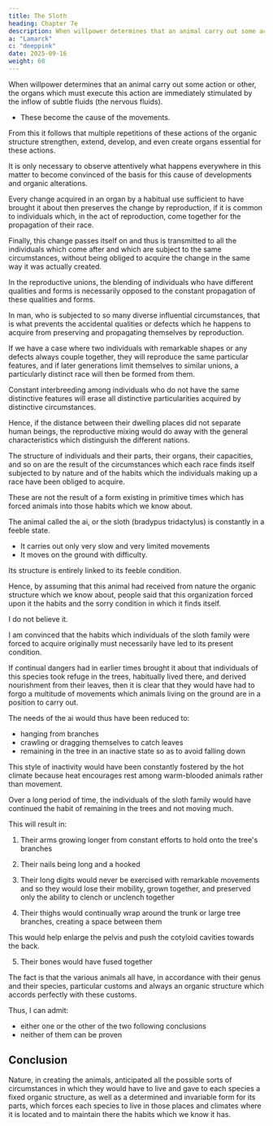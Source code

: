 ```yaml
---
title: The Sloth
heading: Chapter 7e
description: When willpower determines that an animal carry out some action or other, the organs which must execute this action are immediately stimulated by the inflow of subtle fluids
a: "Lamarck"
c: "deeppink"
date: 2025-09-16
weight: 60
---
```



<!-- In a word, I will cite a multitude of examples directly relevant to us which point to the different results of the exercise or the lack of exercise of any of our organs, although these differences might not be maintained in individuals  who come later through reproduction. -->

When willpower determines that an animal carry out some action or other, the organs which must execute this action are immediately stimulated by the inflow of subtle fluids (the nervous fluids).
- These become the cause of the movements.
 <!-- which the action in question demands.   -->

<!-- A multitude of observations confirms this fact, which people cannot now doubt. -->

From this it follows that multiple repetitions of these actions of the organic structure strengthen, extend, develop, and even create organs essential for these actions. 

It is only necessary to observe attentively what happens everywhere in this matter to become convinced of the basis for this cause of developments and organic alterations.

Every change acquired in an organ by a habitual use sufficient to have brought it about then preserves the change by reproduction, if it is common to individuals which, in the act of reproduction, come together for the propagation of their race.

Finally, this change passes itself on and thus is transmitted to all the individuals which come after and which are subject to the same circumstances, without being obliged to acquire the change in the same way it was actually created.

In the reproductive unions, the blending of individuals who have different qualities and forms is necessarily opposed to the constant propagation of these qualities and forms.  

In man, who is subjected to so many diverse influential circumstances, that is what prevents the accidental qualities or defects which he happens to acquire from preserving and propagating themselves by reproduction.  

If we have a case where two individuals with remarkable shapes or any defects always couple together, they will reproduce the same particular features, and if later generations limit themselves to similar unions, a particularly distinct race will then be formed from them. 

Constant interbreeding among individuals who do not have the same distinctive features will erase all distinctive particularities acquired by distinctive circumstances. 

Hence, if the distance between their dwelling places did not separate human beings, the reproductive mixing would do away with the general characteristics which distinguish the different nations.

<!-- If I wished here to review all the classes, all the orders, all the genera, and all the species of animals which exist, I could show that  -->

The structure of individuals and their parts, their organs, their capacities, and so on are the result of the circumstances which each race finds itself subjected to by nature and of the habits which the individuals making up a race have been obliged to acquire. 

These are not the result of a form existing in primitive times which has forced animals into those habits which we know about.

The animal called the ai, or the sloth (bradypus tridactylus) is constantly in a feeble state.
- It carries out only very slow and very limited movements
- It moves on the ground with difficulty. 
<!-- - Its movements are so slow that people allege that it can make only fifty paces in a single day.  -->

<!-- We also know that the organic structure of this animal  -->

Its structure is entirely linked to its feeble condition.

 <!-- or its inability to move and that if it wished to make movements different from those which we have seen it carry out, it would not be able to. -->

Hence, by assuming that this animal had received from nature the organic structure which we know about, people said that this organization forced upon it the habits and the sorry condition in which it finds itself.

I do not believe it. 

I am convinced that the habits which individuals of the sloth family were forced to acquire originally must necessarily have led to its present condition.

If continual dangers had in earlier times brought it about that individuals of this species took refuge in the trees, habitually lived there, and derived nourishment from their leaves, then it is clear that they would have had to forgo a multitude of movements which animals living on the ground are in a position to carry out. 

The needs of the ai would thus have been reduced to:
- hanging from branches
- crawling or dragging themselves to catch leaves
- remaining in the tree in an inactive state so as to avoid falling down

This style of inactivity would have been constantly fostered by the hot climate because heat encourages rest among warm-blooded animals rather than movement.

Over a long period of time, the individuals of the sloth family would have continued the habit of remaining in the trees and not moving much.

 <!-- there other than slowly and with little variety, in a way which could meet their needs.  -->

<!-- Their organic structure gradually would have accorded itself to their new habits. From that, the following  -->

This will result in:

1. Their arms growing longer from constant efforts to hold onto the tree's branches

2. Their nails being long and a hooked 

<!-- , through the sustained efforts of the animal to hold onto its position; -->

3. Their long digits would never be exercised with remarkable movements and so they would lose their mobility, grown together, and preserved only the ability to clench or unclench together

4. Their thighs would continually wrap around the trunk or large tree branches, creating a space between them

This would help enlarge the pelvis and push the cotyloid cavities towards the back.

5. Their bones would have fused together

 <!-- and several parts of their skeletons would have taken on an arrangement and a shape corresponding to the animals' habits, something different from what they would have to have for other habits. -->

<!-- There we have what people will never be able to doubt, because, in fact, nature, in a thousand different cases, always shows us analogous facts, in the power of circumstances on the habits and of habits on shapes, arrangements, and proportions of animals. -->

<!-- Since a greater number of references is quite unnecessary, here we have what the point of this discussion comes down to. -->

The fact is that the various animals all have, in accordance with their genus and their species, particular customs and always an organic structure which accords perfectly with these customs.

Thus, I can admit:
- either one or the other of the two following conclusions
- neither of them can be proven


## Conclusion

Nature, in creating the animals, anticipated all the possible sorts of circumstances in which they would have to live and gave to each species a fixed organic structure, as well as a determined and invariable form for its parts, which forces each species to live in those places and climates where it is located and to maintain there the habits which we know it has.

